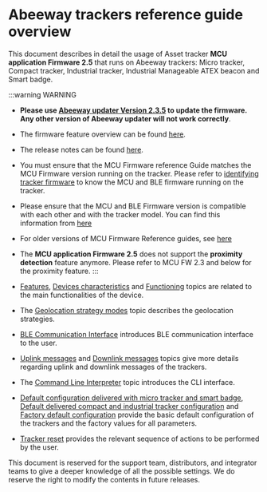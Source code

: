 # Abeeway trackers reference guide overview

This document describes in detail the usage of Asset tracker **MCU application Firmware 2.5** that runs on Abeeway trackers: Micro tracker, Compact tracker, Industrial tracker, Industrial Manageable ATEX beacon and Smart badge.

:::warning WARNING
- **Please use [Abeeway updater Version 2.3.5](https://github.com/Abeeway/Abeeway-updater) to update the firmware. Any other version of Abeeway updater will not work correctly**.
- The firmware feature overview can be found [here](https://actilitysa.sharepoint.com/:f:/t/aby/EmU61087UklJsyAbuyDzlXsBfyeS_YLBfFfHMqjVRLhTkQ?e=8BGbXr).
- The release notes can be found [here](../../../documentation-library/abeeway-trackers-documentation.md#reference-guides-and-tools).
- You must ensure that the MCU Firmware reference Guide matches the MCU Firmware version running on the tracker. Please refer to [identifying tracker firmware](../../../troubleshooting-support/identify-installed-firmware.md) to know the MCU and BLE firmware running on the tracker.
- Please ensure that the MCU and BLE Firmware version is compatible with each other and with the tracker model. You can find this information from [here](../../../troubleshooting-support/identify-tracker-model.md)
- For older versions of MCU Firmware Reference guides, see [here](https://actilitysa.sharepoint.com/:f:/t/aby/Ep4-XPaCPlpDkUrSP2_Iao0BLcCjcPyL_wiSe1aak0MzOg?e=5yPIEM)
- The **MCU application Firmware 2.5** does not support the **proximity detection** feature anymore. Please refer to MCU FW 2.3 and below for the proximity feature.
:::

- [Features](features/readme.md), [Devices characteristics](../devices-characteristics/readme.md) and [Functioning](../functioning/readme.md) topics are related to the main functionalities of the device.
- The [Geolocation strategy modes](../geolocation-strategy-modes/readme.md) topic describes the geolocation strategies.
- [BLE Communication Interface](../ble-communication-interface/readme.md) introduces BLE communication interface to the user.
- [Uplink messages](../uplink-messages/readme.md) and [Downlink messages](../downlink-messages/readme.md) topics give more details regarding uplink and downlink messages of the trackers.
- The [Command Line Interpreter](../cli-interface) topic introduces the CLI interface.
- [Default configuration delivered with micro tracker and smart badge](../parameters-default-configuration/default-delivered-mt-sb), [Default delivered compact and industrial tracker configuration](../parameters-default-configuration/default-delivered-ci.md) and [Factory default configuration](../parameters-default-configuration/factory-default.md) provide the basic default configuration of the trackers and the factory values for all parameters.
- [Tracker reset](../tracker-reset/readme.md) provides the relevant sequence of actions to be performed by the user.

This document is reserved for the support team, distributors, and integrator teams to give a deeper knowledge of all the possible settings. We do reserve the right to modify the contents in future releases.
